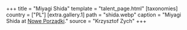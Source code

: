 +++
title = "Miyagi Shida"
template = "talent_page.html"
[taxonomies]
country = ["PL"]
[extra.gallery.1]
path = "shida.webp"
caption = "Miyagi Shida at [Nowe Porządki](@/e/ptw/2025-01-11-ptw-nowe-porzadki.md)."
source = "Krzysztof Zych"
+++
